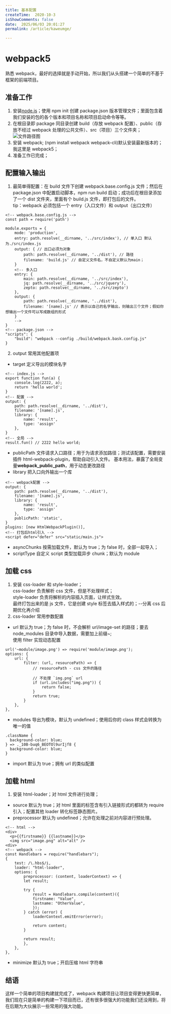 ```yaml
---
title: 基本配置
createTime:  2020-10-3
isShowComments: false
date:  2025/06/03 20:01:27
permalink: /article/kaweumge/

---
```


# webpack5

熟悉 webpack，最好的选择就是手动开始，所以我们从头搭建一个简单的不基于框架的前端项目。

## 准备工作

1. 安装[node.js](https://nodejs.org/en/)；使用 npm init 创建 package.json 版本管理文件；里面包含着我们安装的包的各个版本和项目名称和项目启动命令等等。
2. 在根目录即 package 同目录创建 build（存放 webpack 配置）、public（存放不经过 webpack 处理的公共文件）、src（项目）三个文件夹；  
   ![文件路径图](/img/webpack/init-file.png)
3. 安装 webpack; (npm install webpack webpack-cli)默认安装最新版本的；我这里是 webpack5；
4. 准备工作已完成；

## 配置输入输出

1. 最简单得配置：在 build 文件下创建 webpack.base.config.js 文件；然后在 package.json 中配置启动脚本，npm run build 启动；成功后在根目录添加了一个 dist 文件夹，里面有个 build.js 文件，即打包后的文件。  
   tip：webpack 必须包括一个 entry（入口文件）和 output（出口文件）

```
<!-- webpack.base.config.js -->
const path = require('path')

module.exports = {
    mode: 'production',
    entry: path.resolve(__dirname, '../src/index'), // 单入口 默认为./src/index.js
    output: { // 出口必须为对象
        path: path.resolve(__dirname, '../dist'), // 路径
        filename: 'build.js' // 自定义文件名，不自定义默认为main；
    }
    <!-- 多入口
    entry: {
        main: path.resolve(__dirname, '../src/index'),
        jq: path.resolve(__dirname, '../src/jquery'),
        zepto: path.resolve(__dirname, '../src/zepto')
    },
    output: {
        path: path.resolve(__dirname, '../dist'),
        filename: '[name].js' // 表示以自己的名字输出，则输出三个文件；假如你想输出一个文件可以写成数组的形式
    }
    -->
}
<!-- package.json -->
"scripts": {
    "build": "webpack --config ./build/webpack.bask.config.js"
}
```

2. output 常用其他配置项

- target 定义导出的模块名字

```
<!-- index.js -->
export function fun(a) {
    console.log(2222, a);
    return 'hello world';
}
<!-- 配置 -->
output: {
    path: path.resolve(__dirname, '../dist'),
    filename: '[name].js',
    library: {
        name: 'result',
        type: 'assign'
    },
}
<!-- 全局 -->
result.fun() // 2222 hello world;
```

- publicPath 文件请求入口路径；用于为请求添加路径；测试该配置，需要安装插件 html-webpack-plugin，帮助自动引入文件。
  基本用法，暴露了全局变量**webpack_public_path**，用于动态更改路径
- library 把入口向外输出一个库

```
<!-- webpack配置 -->
output: {
    path: path.resolve(__dirname, '../dist'),
    filename: '[name].js',
    library: {
        name: 'result',
        type: 'assign'
    },
    publicPath: 'static',
}
plugins: [new HtmlWebpackPlugin()],
<!-- 打包后html引入 -->
<script defer="defer" src="static/main.js">
```

- asyncChunks 按需加载文件，默认为 true；为 false 时，全部一起导入；
- scriptType 自定义 script 类型加载异步 chunk；默认为 module

## 加载 css

1. 安装 css-loader 和 style-loader；  
   css-loader 负责解析 css 文件，但是不处理样式；  
   style-loader 负责将解析的内容插入页面，让样式生效。  
   最终打包出来的是 js 文件，它是创建 style 标签去插入样式的；--分离 css 后期优化再介绍
2. css-loader 常用参数配置

- url 默认为 true；为 false 时，不会解析 url/image-set 的路径；要去 node_modules 目录中导入数据，需要加上前缀~;  
   使用 filter 实现动态配置

```
url('~module/image.png') => require('module/image.png');
options: {
    url: {
        filter: (url, resourcePath) => {
            // resourcePath - css 文件的路径

            // 不处理 `img.png` url
            if (url.includes("img.png")) {
                return false;
            }
            return true;
        }
    },
},
```

- modules 导出为模块，默认为 undefined；使用后你的 class 样式会转换为唯一的值

```
.className {
  background-color: blue;
} => ._10B-buq6_BEOTOl9urIjf8 {
  background-color: blue;
}
```

- import 默认为 true；拥有 url 的类似配置

## 加载 html

1. 安装 html-loader；对 html 文件进行处理；

- source 默认为 true；对 html 里面的标签含有引入链接形式的都转为 require 引入；配置其他 loader 转化标签静态图片。
- preprocessor 默认为 undefined；允许在处理之前对内容进行预处理。

```
<!-- html -->
<div>
  <p>{{firstname}} {{lastname}}</p>
  <img src="image.png" alt="alt" />
<div>
<!-- webpack -->
const Handlebars = require("handlebars");
{
    test: /\.hbs$/i,
    loader: "html-loader",
    options: {
        preprocessor: (content, loaderContext) => {
        let result;

        try {
            result = Handlebars.compile(content)({
            firstname: "Value",
            lastname: "OtherValue",
            });
        } catch (error) {
            loaderContext.emitError(error);

            return content;
        }

        return result;
        },
    },
},
```

- minimize 默认为 true；开启压缩 html 字符串

## 结语

这样一个简单的项目构建就完成了，webpack 构建项目让项目变得更快更简单，我们现在只是简单的构建一下项目而已，还有很多很强大的功能我们还没用到，将在后期为大伙展示一些常用的强大功能。
